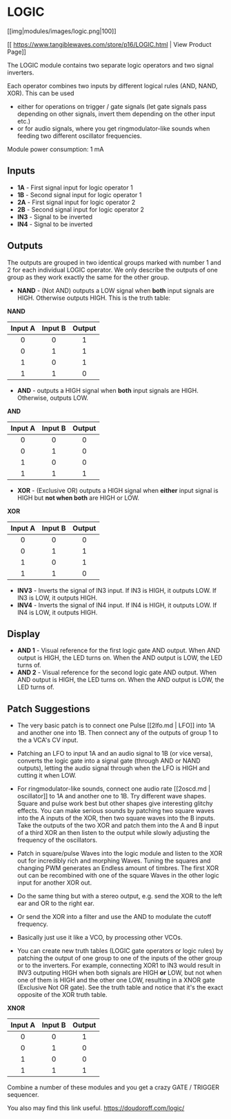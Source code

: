 # LOGIC
[[img|modules/images/logic.png|100]]

[[ https://www.tangiblewaves.com/store/p16/LOGIC.html | View Product Page]]

The LOGIC module contains two separate logic operators and two signal inverters.

Each operator combines two inputs by different logical rules (AND, NAND, XOR).
This can be used

* either for operations on trigger / gate signals (let gate signals pass depending on other signals, invert them depending on the other input etc.)
* or for audio signals, where you get ringmodulator-like sounds when feeding two different oscillator frequencies.

Module power consumption: 1 mA

## Inputs
* **1A** - First signal input for logic operator 1
* **1B** - Second signal input for logic operator 1
* **2A** - First signal input for logic operator 2
* **2B** - Second signal input for logic operator 2
* **IN3** - Signal to be inverted
* **IN4** - Signal to be inverted

## Outputs
The outputs are grouped in two identical groups marked with number 1 and 2 for each individual LOGIC operator.  We only describe the outputs of one group as they work exactly the same for the other group.

* **NAND** - (Not AND) outputs a LOW signal when **both** input signals are HIGH.  Otherwise outputs HIGH.  This is the truth table:

**NAND**

  | Input A | Input B | Output |
  | :-: | :-: | :-: |
  | 0 | 0 | 1 |
  | 0 | 1 | 1 |
  | 1 | 0 | 1 |
  | 1 | 1 | 0 |


* **AND** - outputs a HIGH signal when **both** input signals are HIGH.  Otherwise, outputs LOW.

**AND**

  | Input A | Input B | Output |
  | :-: | :-: | :-: |
  | 0 | 0 | 0 |
  | 0 | 1 | 0 |
  | 1 | 0 | 0 |
  | 1 | 1 | 1 |


* **XOR** - (Exclusive OR) outputs a HIGH signal when **either** input signal is HIGH but **not when both** are HIGH or LOW.

**XOR**

  | Input A | Input B | Output |
  | :-: | :-: | :-: |
  | 0 | 0 | 0 |
  | 0 | 1 | 1 |
  | 1 | 0 | 1 |
  | 1 | 1 | 0 |


* **INV3** - Inverts the signal of IN3 input.  If IN3 is HIGH, it outputs LOW.  If IN3 is LOW, it outputs HIGH.
* **INV4** - Inverts the signal of IN4 input.  If IN4 is HIGH, it outputs LOW.  If IN4 is LOW, it outputs HIGH.



## Display
* **AND 1** - Visual reference for the first logic gate AND output.  When AND output is HIGH, the LED turns on.  When the AND output is LOW, the LED turns of.
* **AND 2** - Visual reference for the second logic gate AND output.  When AND output is HIGH, the LED turns on.  When the AND output is LOW, the LED turns of.

## Patch Suggestions

- The very basic patch is to connect one Pulse [[2lfo.md | LFO]] into 1A and another one into 1B.  Then connect any of the outputs of group 1 to the a VCA's CV input.

- Patching an LFO to input 1A and an audio signal to 1B (or vice versa), converts the logic gate into a signal gate (through AND or NAND outputs), letting the audio signal through when the LFO is HIGH and cutting it when LOW.

- For ringmodulator-like sounds, connect one audio rate [[2oscd.md | oscillator]] to 1A and another one to 1B.  Try different wave shapes.  Square and pulse work best but other shapes give interesting glitchy effects.  You can make serious sounds by patching two square waves into the A inputs of the XOR, then two square waves into the B inputs.  Take the outputs of the two XOR and patch them into the A and B input of a third XOR an then listen to the output while slowly adjusting the frequency of the oscillators.

- Patch in square/pulse Waves into the logic module and listen to the XOR out for incredibly rich and morphing Waves. Tuning the squares and changing PWM generates an Endless amount of timbres. The first XOR out can be recombined with one of the square Waves in the other logic input for another XOR out.

- Do the same thing but with a stereo output, e.g. send the XOR to the left ear and OR to the right ear.

- Or send the XOR into a filter and use the AND to modulate the cutoff frequency.

- Basically just use it like a VCO, by processing other VCOs.

- You can create new truth tables (LOGIC gate operators or logic rules) by patching the output of one group to one of the inputs of the other group or to the inverters.  For example, connecting XOR1 to IN3 would result in INV3 outputing HIGH when both signals are HIGH **or** LOW, but not when one of them is HIGH and the other one LOW, resulting in a XNOR gate (Exclusive Not OR gate).  See the truth table and notice that it's the exact opposite of the XOR truth table.

**XNOR**

| Input A | Input B | Output |
| :-: | :-: | :-: |
| 0 | 0 | 1 |
| 0 | 1 | 0 |
| 1 | 0 | 0 |
| 1 | 1 | 1 |

Combine a number of these modules and you get a crazy GATE / TRIGGER sequencer.

You also may find this link useful. https://doudoroff.com/logic/

